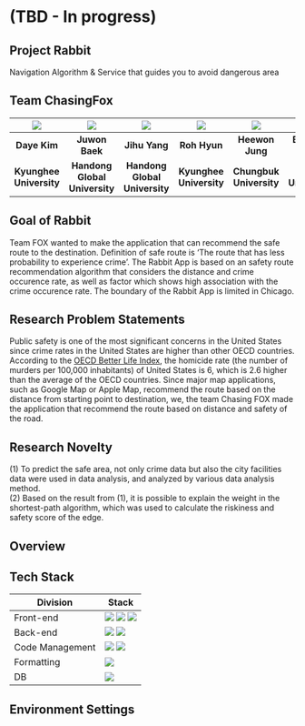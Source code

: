 # (TBD - In progress)

## Project Rabbit
Navigation Algorithm & Service that guides you to avoid dangerous area

## Team ChasingFox

| ![](https://github.com/chersiakingdom.png) | ![](https://github.com/21700340JuwonBaek.png) | ![](https://github.com/zihooy.png) | ![](https://github.com/YesHyeon.png) | ![](https://github.com/heewoneha.png) | ![](https://github.com/heewoneha.png) |
| :--------------------------------------: | :--------------------------------------: | :--------------------------------------: | :-----------------------------------: | :------------------------------------: | :------------------------------------: |
|             **Daye Kim**              |             **Juwon Baek**              |             **Jihu Yang**              |            **Roh Hyun**            |            **Heewon Jung**             |            **Bryanna Ruiz**             |
|             **Kyunghee University**              |             **Handong Global University**              |             **Handong Global University**              |            **Kyunghee University**            |            **Chungbuk University**             |            **Purdue University**             |


## Goal of Rabbit
Team FOX wanted to make the application that can recommend the safe route to the destination. Definition of safe route is ‘The route that has less probability to experience crime’. The Rabbit App is based on an safety route recommendation algorithm that considers the distance and crime occurence rate, as well as factor which shows high association with the crime occurence rate. The boundary of the Rabbit App is limited in Chicago. 

## Research Problem Statements
Public safety is one of the most significant concerns in the United States since crime rates in the United States are higher than other OECD countries. According to the [OECD Better Life Index](https://www.bbc.com/news/57581270), the homicide rate (the number of murders per 100,000 inhabitants) of United States is 6, which is 2.6 higher than the average of the OECD countries. Since major map applications, such as Google Map or Apple Map, recommend the route based on the distance from starting point to destination, we, the team Chasing FOX made the application that recommend the route based on distance and safety of the road.
 
## Research Novelty
(1) To predict the safe area, not only crime data but also the city facilities data were used in data analysis, and analyzed by various data analysis method.  
(2) Based on the result from (1), it is possible to explain the weight in the shortest-path algorithm, which was used to calculate the riskiness and safety score of the edge.

## Overview

## Tech Stack
| Division        | Stack                                                                                                                                                                                                                                                                                           | 
| --------------- | ----------------------------------------------------------------------------------------------------------------------------------------------------------------------------------------------------------------------------------------------------------------------------------------------------------- |
| Front-end       | <img src="https://img.shields.io/badge/react native-61DAFB?style=for-the-badge&logo=react&logoColor=black"> <img src="https://img.shields.io/badge/type script-007acc?style=for-the-badge&logo=typescript&logoColor=black"> <img src="https://img.shields.io/badge/Google Map API-1EA362?style=for-the-badge&logo=google&logoColor=DD4B3E"> |
| Back-end        |  <img src="https://img.shields.io/badge/springboot-6DB33F?style=for-the-badge&logo=springboot&logoColor=black"> <img src="https://img.shields.io/badge/jpa-6DB33F?style=for-the-badge&logo=springboot&logoColor=black">|
| Code Management | <img src="https://img.shields.io/badge/git-F05032?style=for-the-badge&logo=git&logoColor=black"> <img src="https://img.shields.io/badge/github-181717?style=for-the-badge&logo=github&logoColor=white"> |
| Formatting      | <img src="https://img.shields.io/badge/prettier-F7B93E?style=for-the-badge&logo=prettier&logoColor=black">                                 |
| DB              | <img src="https://img.shields.io/badge/mysql-4479A1?style=for-the-badge&logo=mysql&logoColor=black"> |

## Environment Settings

